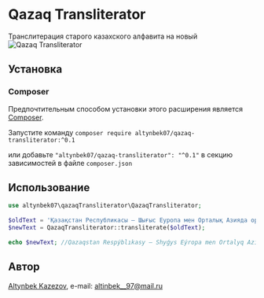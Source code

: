 # Qazaq Transliterator

Транслитерация старого казахского алфавита на новый
![Qazaq Transliterator](https://tengrinews.kz/userdata/news/2017/news_315984/photo_212587.jpg)

## Установка

### Composer

Предпочтительным способом установки этого расширения является [Composer](http://getcomposer.org/).

Запустите команду ```composer require altynbek07/qazaq-transliterator:^0.1```

или добавьте ```"altynbek07/qazaq-transliterator": "^0.1"``` в секцию зависимостей в файле ```composer.json```

## Использование

```php
use altynbek07\qazaqTransliterator\QazaqTransliterator;
 
$oldText = 'Қазақстан Республикасы — Шығыс Еуропа мен Орталық Азияда орналасқан мемлекет.';
$newText = QazaqTransliterator::transliterate($oldText);
 
echo $newText; //Qazaqstan Respýblıkasy — Shyǵys Eýropa men Ortalyq Azııada ornalasqan memleket.
```

## Автор

[Altynbek Kazezov](https://github.com/altynbek07/), e-mail: [altinbek__97@mail.ru](mailto:altinbek__97@mail.ru)
